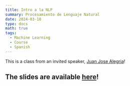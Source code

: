 ```yaml
---
title: Intro a la NLP
summary: Procesamiento de Lenguaje Natural
date: 2024-03-18
type: docs
math: true
tags:
  - Machine Learning
  - Course
  - Spanish
---
```


This is a class from an invited speaker, [Juan Jose Alegria](https://cl.linkedin.com/in/juanjo-alegria)! 

## The slides are available [here](https://github.com/valbarriere/CC5205-Mineria-Datos-Content/raw/refs/heads/main/slides_es/c12_introduccion_nlp.pdf)!